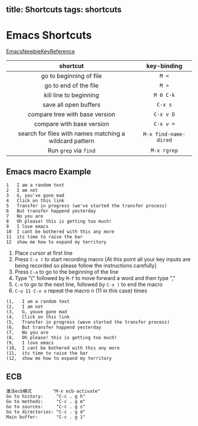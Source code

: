 title: Shortcuts
tags: shortcuts
---
# Emacs Shortcuts
[EmacsNewbieKeyReference](http://emacswiki.org/emacs/EmacsNewbieKeyReference)

| shortcut | key-binding |
|:--------:|:-----------:|
| go to beginning of file | `M <` |
| go to end of the file | `M >` |
| kill line to beginning | `M 0 C-k` |
| save all open buffers | `C-x s` |
| compare tree with base version | `C-x v D` |
| compare with base version | `C-x v =`|
| search for files with names matching a wildcard pattern | `M-x find-name-dired` |
| Run `grep` via `find` | `M-x rgrep` |
## Emacs macro Example
~~~
1   I am a random text
2   I am not
3   G, you've gone mad
4   Click on this link
5   Transfer in progress (we've started the transfer process)
6   But transfer happend yesterday
7   No you are
8   Oh please! this is getting too much!
9   I love emacs
10  I cant be bothered with this any more
11  its time to raise the bar
12  show me how to expand my territory
~~~
1. Place cursor at first line
2. Press `C-x (` to start recording macro [At this point all your key inputs are being recorded so please follow the instructions carefully]
3. Press `C-a` to go to the beginning of the line
4. Type "(" followed by `M-f` to move forward a word and then type ","
5. `C-n` to go to the next line, followed by `C-x )` to end the macro
6. `C-u 11 C-x e` repeat the macro n (11 in this case) times

~~~
(1,   I am a random text
(2,   I am not
(3,   G, youve gone mad
(4,   Click on this link
(5,   Transfer in progress (weve started the transfer process)
(6,   But transfer happend yesterday
(7,   No you are
(8,   Oh please! this is getting too much!
(9,   I love emacs
(10,  I cant be bothered with this any more
(11,  its time to raise the bar
(12,  show me how to expand my territory
~~~

## ECB 
    激活ecb模式        "M-x ecb-activate"
    Go to history:     "C-c . g h"
    Go to methods:     "C-c . g m"
    Go to sources:     "C-c . g s"
    Go to directories: "C-c . g d"
    Main buffer:       "C-c . g 1"